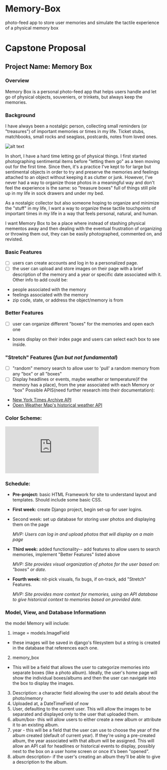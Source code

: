 # Memory-Box
photo-feed app to store user memories and simulate the tactile experience of a physical memory box



# Capstone Proposal

## Project Name: Memory Box
### Overview
Memory Box is a personal photo-feed app that helps users handle and let go of physical objects, souveniers, or trinkets, but always keep the memories. 

### Background 
I have always been a nostalgic person, collecting small reminders (or "treasures") of important memories or times in my life. Ticket stubs, matchbooks, small rocks and seaglass, postcards, notes from loved ones. 

![alt text](https://hips.hearstapps.com/hbu.h-cdn.co/assets/cm/15/04/54bf4339ea191_-_1-sendus-0509-xlg.jpg?fill=320:250&resize=480:*)

In short, I have a hard time letting go of physical things. I first started photographing sentimental items before "letting them go" as a teen moving out for the first time. Since then, it's a practice I've kept to for large but sentimental objects in order to try and preserve the memories and feelings attached to an object without keeping it as clutter or junk. However, I've never had a way to organize those photos in a meaningful way and don't feel the experience is the same: so "treasure boxes" full of things still pile up in my life in sock drawers and under my bed. 

As a nostalgic collector but also someone hoping to organize and minimize the "stuff" in my life, I want a way to organize these tactile touchpoints of important times in my life in a way that feels personal, natural, and human. 

I want Memory Box to be a place where instead of stashing physical mementos away and then dealing with the eventual frustration of organizing or throwing them out, they can be easily photographed, commented on, and revisted.

### Basic Features
- [ ] users can create accounts and log in to a personalized page. 
- [ ] the user can upload and store images on their page with a brief description of the memory and a year or specific date associated with it. 
Other info to add could be: 
* people associated with the memory
* feelings associated with the memory
* zip code, state, or address the object/memory is from 

### Better Features
- [ ] user can organize different "boxes" for the memories and open each one 
* boxes display on their index page and users can select each box to see inside. 

### "Stretch" Features (_fun but not fundamental_)
- [ ] "random" memory search to allow user to 'pull' a random memory from any "box" or all "boxes"
- [ ] Display headlines or events, maybe weather or temperature(if the memory has a place), from the year associated with each Memory or "box" 
Possible APIS(need further research into their documentation): 
* [New York Times Archive API](https://developer.nytimes.com/docs/archive-product/1/overview)
* [Open Weather Map's historical weather API](https://openweathermap.org/history)

### Color Scheme:

![alt text](https://www.schemecolor.com/wp-content/themes/colorsite/include/cc6.php?color0=272324&color1=83b799&color2=e2cd6d&color3=c2b28f&color4=e4d8b4&color5=e86f68&pn=Retro)

### Schedule: 
* **Pre-project:** basic HTML Framework for site to understand layout and templates. Should include some basic CSS.
* **First week:** create Django project, begin set-up for user logins.
* Second week: set up database for storing user photos and displaying them on the page

    _MVP: Users can log in and upload photos that will display on a main page_
* **Third week:** added functionality-- add features to allow users to search memories, implement "Better Features" listed above

    _MVP: Site provides visual organization of photos for the user based on: "boxes" or date._
* **Fourth week:** nit-pick visuals, fix bugs, if on-track, add "Stretch" Features. 

    _MVP: Site provides more context for memories, using an API database to give historical context to memories based on provided date._ 

### Model, View, and Database Informationn
the model Memory will include:
1. image = models.ImageField
* these images will be saved in django's filesystem but a string is created in the database that references each one. 
2. memory_box
* This will be a field that allows the user to categorize memories into separate boxes (like a photo album). Ideally, the user's home page will show the individual boxes/albums and then the user can navigate into the box to display the images. 
3. Description: a character field allowing the user to add details about the photo/memory
4. Uploaded at, a DateTimeField of now 
5. User, defaulting to the current user. This will allow the images to be separated and displayed only to the user that uploaded them. 
7. album/box- this will allow users to either create a new album or attribute it to an existing album. 
6. year - this will be a field that the user can use to choose the year of the album created (default of current year). If they're using a pre-created album, the year associated with that album will be assigned. This will allow an API call for headlines or historical events to display, possibly next to the box on a user home screen or once it's been "opened".
7. album description- if the user's creating an album they'll be able to give a description to the album. 
